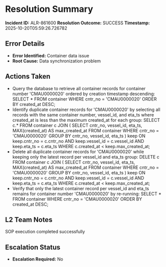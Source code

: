 # Resolution Summary

**Incident ID:** ALR-861600
**Resolution Outcome:** SUCCESS
**Timestamp:** 2025-10-20T05:59:26.726782

## Error Details
- **Error Identified:** Container data issue
- **Root Cause:** Data synchronization problem

## Actions Taken
- Query the database to retrieve all container records for container number 'CMAU0000020' ordered by creation timestamp descending: SELECT * FROM container WHERE cntr_no = 'CMAU0000020' ORDER BY created_at DESC;
- Identify duplicate container records for 'CMAU0000020' by selecting all records with the same container number, vessel_id, and eta_ts where created_at is less than the maximum created_at for each group: SELECT c.* FROM container c JOIN ( SELECT cntr_no, vessel_id, eta_ts, MAX(created_at) AS max_created_at FROM container WHERE cntr_no = 'CMAU0000020' GROUP BY cntr_no, vessel_id, eta_ts ) keep ON keep.cntr_no = c.cntr_no AND keep.vessel_id = c.vessel_id AND keep.eta_ts = c.eta_ts WHERE c.created_at < keep.max_created_at;
- Delete all duplicate container records for 'CMAU0000020' while keeping only the latest record per vessel_id and eta_ts group: DELETE c FROM container c JOIN ( SELECT cntr_no, vessel_id, eta_ts, MAX(created_at) AS max_created_at FROM container WHERE cntr_no = 'CMAU0000020' GROUP BY cntr_no, vessel_id, eta_ts ) keep ON keep.cntr_no = c.cntr_no AND keep.vessel_id = c.vessel_id AND keep.eta_ts = c.eta_ts WHERE c.created_at < keep.max_created_at;
- Verify that only the latest container record per vessel_id and eta_ts remains for container number 'CMAU0000020' by re-running: SELECT * FROM container WHERE cntr_no = 'CMAU0000020' ORDER BY created_at DESC;

## L2 Team Notes
SOP execution completed successfully

## Escalation Status
- **Escalation Required:** No
